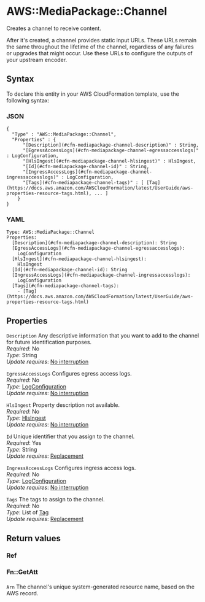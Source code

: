 # AWS::MediaPackage::Channel<a name="aws-resource-mediapackage-channel"></a>

Creates a channel to receive content\.

After it's created, a channel provides static input URLs\. These URLs remain the same throughout the lifetime of the channel, regardless of any failures or upgrades that might occur\. Use these URLs to configure the outputs of your upstream encoder\.

## Syntax<a name="aws-resource-mediapackage-channel-syntax"></a>

To declare this entity in your AWS CloudFormation template, use the following syntax:

### JSON<a name="aws-resource-mediapackage-channel-syntax.json"></a>

```
{
  "Type" : "AWS::MediaPackage::Channel",
  "Properties" : {
      "[Description](#cfn-mediapackage-channel-description)" : String,
      "[EgressAccessLogs](#cfn-mediapackage-channel-egressaccesslogs)" : LogConfiguration,
      "[HlsIngest](#cfn-mediapackage-channel-hlsingest)" : HlsIngest,
      "[Id](#cfn-mediapackage-channel-id)" : String,
      "[IngressAccessLogs](#cfn-mediapackage-channel-ingressaccesslogs)" : LogConfiguration,
      "[Tags](#cfn-mediapackage-channel-tags)" : [ [Tag](https://docs.aws.amazon.com/AWSCloudFormation/latest/UserGuide/aws-properties-resource-tags.html), ... ]
    }
}
```

### YAML<a name="aws-resource-mediapackage-channel-syntax.yaml"></a>

```
Type: AWS::MediaPackage::Channel
Properties:
  [Description](#cfn-mediapackage-channel-description): String
  [EgressAccessLogs](#cfn-mediapackage-channel-egressaccesslogs):
    LogConfiguration
  [HlsIngest](#cfn-mediapackage-channel-hlsingest):
    HlsIngest
  [Id](#cfn-mediapackage-channel-id): String
  [IngressAccessLogs](#cfn-mediapackage-channel-ingressaccesslogs):
    LogConfiguration
  [Tags](#cfn-mediapackage-channel-tags):
    - [Tag](https://docs.aws.amazon.com/AWSCloudFormation/latest/UserGuide/aws-properties-resource-tags.html)
```

## Properties<a name="aws-resource-mediapackage-channel-properties"></a>

`Description` <a name="cfn-mediapackage-channel-description"></a>
Any descriptive information that you want to add to the channel for future identification purposes\.  
_Required_: No  
_Type_: String  
_Update requires_: [No interruption](https://docs.aws.amazon.com/AWSCloudFormation/latest/UserGuide/using-cfn-updating-stacks-update-behaviors.html#update-no-interrupt)

`EgressAccessLogs` <a name="cfn-mediapackage-channel-egressaccesslogs"></a>
Configures egress access logs\.  
_Required_: No  
_Type_: [LogConfiguration](aws-properties-mediapackage-channel-logconfiguration.md)  
_Update requires_: [No interruption](https://docs.aws.amazon.com/AWSCloudFormation/latest/UserGuide/using-cfn-updating-stacks-update-behaviors.html#update-no-interrupt)

`HlsIngest` <a name="cfn-mediapackage-channel-hlsingest"></a>
Property description not available\.  
_Required_: No  
_Type_: [HlsIngest](aws-properties-mediapackage-channel-hlsingest.md)  
_Update requires_: [No interruption](https://docs.aws.amazon.com/AWSCloudFormation/latest/UserGuide/using-cfn-updating-stacks-update-behaviors.html#update-no-interrupt)

`Id` <a name="cfn-mediapackage-channel-id"></a>
Unique identifier that you assign to the channel\.  
_Required_: Yes  
_Type_: String  
_Update requires_: [Replacement](https://docs.aws.amazon.com/AWSCloudFormation/latest/UserGuide/using-cfn-updating-stacks-update-behaviors.html#update-replacement)

`IngressAccessLogs` <a name="cfn-mediapackage-channel-ingressaccesslogs"></a>
Configures ingress access logs\.  
_Required_: No  
_Type_: [LogConfiguration](aws-properties-mediapackage-channel-logconfiguration.md)  
_Update requires_: [No interruption](https://docs.aws.amazon.com/AWSCloudFormation/latest/UserGuide/using-cfn-updating-stacks-update-behaviors.html#update-no-interrupt)

`Tags` <a name="cfn-mediapackage-channel-tags"></a>
The tags to assign to the channel\.  
_Required_: No  
_Type_: List of [Tag](https://docs.aws.amazon.com/AWSCloudFormation/latest/UserGuide/aws-properties-resource-tags.html)  
_Update requires_: [Replacement](https://docs.aws.amazon.com/AWSCloudFormation/latest/UserGuide/using-cfn-updating-stacks-update-behaviors.html#update-replacement)

## Return values<a name="aws-resource-mediapackage-channel-return-values"></a>

### Ref<a name="aws-resource-mediapackage-channel-return-values-ref"></a>

### Fn::GetAtt<a name="aws-resource-mediapackage-channel-return-values-fn--getatt"></a>

#### <a name="aws-resource-mediapackage-channel-return-values-fn--getatt-fn--getatt"></a>

`Arn` <a name="Arn-fn::getatt"></a>
The channel's unique system\-generated resource name, based on the AWS record\.
